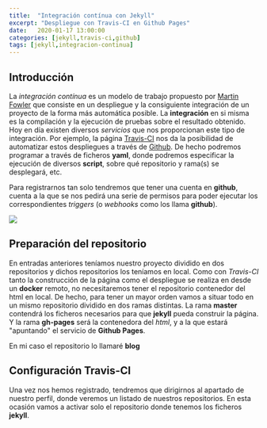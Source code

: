 ```yaml
---
title:  "Integración contínua con Jekyll"
excerpt: "Despliegue con Travis-CI en Github Pages"
date:   2020-01-17 13:00:00
categories: [jekyll,travis-ci,github]
tags: [jekyll,integracion-continua]
---
```


## Introducción

La _integración contínua_ es un modelo de trabajo propuesto por [Martin Fowler](https://es.wikipedia.org/wiki/Martin_Fowler) que consiste en un despliegue y la consiguiente integración de un proyecto de la forma más automática posible. La **integración** en si misma es la compilación y la ejecución de pruebas sobre el resultado obtenido.
Hoy en día existen diversos _servicios_ que nos proporcionan este tipo de integración. Por ejemplo, la página [Travis-CI](https://travis-ci.org) nos da la posibilidad de automatizar estos despliegues a través de [Github](https://github.com/). De hecho podremos programar a través de ficheros **yaml**, donde podremos especificar la ejecución de diversos **script**, sobre qué repositorio y rama(s) se desplegará, etc.

Para registrarnos tan solo tendremos que tener una cuenta en **github**, cuenta a la que se nos pedirá una serie de permisos para poder ejecutar los correspondientes _triggers_ (o _webhooks_ como los llama **github**).

<a href="/images/sign-up-travis.ong"><img src="/images/sign-up-travis.ong" /></a>


## Preparación del repositorio

En entradas anteriores teníamos nuestro proyecto dividido en dos repositorios y dichos repositorios los teníamos en local. Como con *Travis-CI* tanto la construcción de la página como el despliegue se realiza en desde un **docker** remoto, no necesitaremos tener el repositorio contenedor del html en local. De hecho, para tener un mayor orden vamos a situar todo en un mismo repositorio dividido en dos ramas distintas.
La rama **master** contendrá los ficheros necesarios para que **jekyll** pueda construir la página. Y la rama **gh-pages** será la contenedora del *html*, y a la que estará "apuntando" el servicio de **Github Pages**.

En mi caso el repositorio lo llamaré **blog**


## Configuración Travis-CI

Una vez nos hemos registrado, tendremos que dirigirnos al apartado de nuestro perfil, donde veremos un listado de nuestros repositorios. En esta ocasión vamos a activar solo el repositorio donde tenemos los ficheros **jekyll**.
